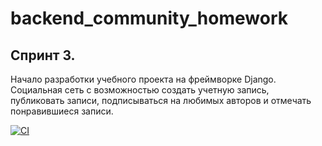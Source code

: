 # backend_community_homework

## Спринт 3.
Начало разработки учебного проекта на фреймворке Django.  
Социальная сеть с возможностью создать учетную запись, публиковать записи, подписываться на любимых авторов и отмечать понравившиеся записи.

[![CI](https://github.com/yandex-praktikum/hw03_forms/actions/workflows/python-app.yml/badge.svg?branch=master)](https://github.com/yandex-praktikum/hw03_forms/actions/workflows/python-app.yml)
